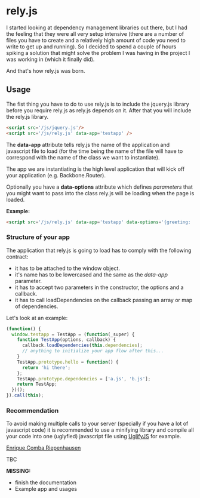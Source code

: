 # rely.js

I started looking at dependency management libraries out there, 
but I had the feeling that they were all very setup 
intensive (there are a number of files you have to create and a relatively
high amount of code you need to write to get up and running). So I decided
to spend a couple of hours spiking a solution that might solve the problem 
I was having in the project I was working in (which it finally did).

And that's how rely.js was born.


## Usage

The fist thing you have to do to use rely.js is to include the jquery.js
library before you require rely.js as rely.js depends on it. After that you
will include the rely.js library.

```html
<script src='/js/jquery.js'/>
<script src='/js/rely.js' data-app='testapp' />
```

The **data-app** attribute tells rely.js the name of the application 
and javascript file to load (for the time being the name of the file will
have to correspond with the name of the class we want to instantiate).

The app we are instantiating is the high level application that will kick off
your application (e.g. Backbone.Router).

Optionally you have a **data-options** attribute which defines *parameters*
that you might want to pass into the class rely.js will be loading when the
page is loaded.

**Example:**

```html
<script src='/js/rely.js' data-app='testapp' data-options='{greeting: 'OHAI rely.js!'}'/>
```

### Structure of your app
The application that rely.js is going to load has to comply with the 
following contract:
* it has to be attached to the window object.
* it's name has to be lowercased and the same as the *data-app* parameter.
* it has to accept two parameters in the constructor, the options and
  a callback.
* it has to call loadDependencies on the callback passing an array or map of
  dependencies.

Let's look at an example:
```javascript
(function() {
  window.testapp = TestApp = (function(_super) {
    function TestApp(options, callback) {
      callback.loadDependencies(this.dependencies);
      // anything to initialize your app flow after this...
    }
    TestApp.prototype.hello = function() {
      return 'hi there';
    };
    TestApp.prototype.dependencies = ['a.js', 'b.js'];
    return TestApp;
  })();
}).call(this);
```

### Recommendation
To avoid making multiple calls to your server (specially if you have a lot
of javascript code) it is recommended to use a minifying library and compile 
all your code into one (uglyfied) javascript file using
[UglifyJS](https://github.com/mishoo/UglifyJS) for example.

[Enrique Comba Riepenhausen](http://ecomba.org)

TBC

**MISSING:**
* finish the documentation
* Example app and usages

